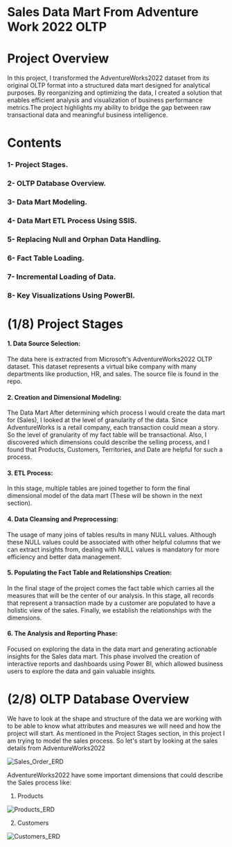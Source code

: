 # Sales Data Mart From Adventure Work 2022 OLTP

# Project Overview
In this project, I transformed the AdventureWorks2022 dataset from its original OLTP format into a structured data mart designed for analytical purposes. By reorganizing and optimizing the data, I created a solution that enables efficient analysis and visualization of business performance metrics.The project highlights my ability to bridge the gap between raw transactional data and meaningful business intelligence.

# Contents
 ### 1- Project Stages.
###  2- OLTP Database Overview.
###  3- Data Mart Modeling.
###  4- Data Mart ETL Process Using SSIS.
###  5- Replacing Null and Orphan Data Handling.
###  6- Fact Table Loading.
###  7- Incremental Loading of Data.
###  8- Key Visualizations Using PowerBI.

# (1/8) Project Stages

#### 1. Data Source Selection:
The data here is extracted from Microsoft's AdventureWorks2022 OLTP dataset. This dataset represents a virtual bike company with many departments like production, HR, and sales. The source file is found in the repo.

#### 2. Creation and Dimensional Modeling: 
The Data Mart After determining which process I would create the data mart for (Sales), I looked at the level of granularity of the data. Since AdventureWorks is a retail company, each transaction could mean a story. So the level of granularity of my fact table will be transactional. Also, I discovered which dimensions could describe the selling process, and I found that Products, Customers, Territories, and Date are helpful for such a process.

#### 3. ETL Process:
In this stage, multiple tables are joined together to form the final dimensional model of the data mart (These will be shown in the next section).

#### 4. Data Cleansing and Preprocessing:
The usage of many joins of tables results in many NULL values. Although these NULL values could be associated with other helpful columns that we can extract insights from, dealing with NULL values is mandatory for more efficiency and better data management.

#### 5. Populating the Fact Table and Relationships Creation:
In the final stage of the project comes the fact table which carries all the measures that will be the center of our analysis. In this stage, all records that represent a transaction made by a customer are populated to have a holistic view of the sales. Finally, we establish the relationships with the dimensions.

#### 6. The Analysis and Reporting Phase:
Focused on exploring the data in the data mart and generating actionable insights for the Sales data mart. This phase involved the creation of interactive reports and dashboards using Power BI, which allowed business users to explore the data and gain valuable insights.

# (2/8) OLTP Database Overview

We have to look at the shape and structure of the data we are working with to be able to know what attributes and measures we will need and how the project will start. As mentioned in the Project Stages section, in this project I am trying to model the sales process. 
So let's start by looking at the sales details from AdventureWorks2022

![Sales_Order_ERD](https://github.com/user-attachments/assets/e26959d4-ce56-418b-986c-4681c23c563b)

AdventureWorks2022 have some important dimensions that could describe the Sales process like:

1. Products

  ![Products_ERD](https://github.com/user-attachments/assets/69cb6d74-3636-4bda-b778-9c407393c678)

2. Customers

  ![Customers_ERD](https://github.com/user-attachments/assets/1090c414-b1f8-437b-8b73-d73b77e9f25a)
   


